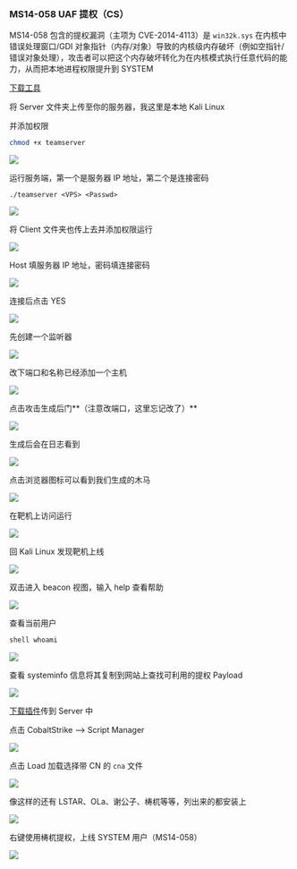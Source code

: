 ### MS14-058 UAF 提权（CS）

MS14-058 包含的提权漏洞（主项为 CVE-2014-4113）是 `win32k.sys` 在内核中错误处理窗口/GDI 对象指针（内存/对象）导致的内核级内存破坏（例如空指针/错误对象处理），攻击者可以把这个内存破坏转化为在内核模式执行任意代码的能力，从而把本地进程权限提升到 SYSTEM

[下载工具](https://pan.baidu.com/s/1_ZW7mKKNeFE6RomUION5CQ?pwd=6666)

将 Server 文件夹上传至你的服务器，我这里是本地 Kali Linux

并添加权限

```sh
chmod +x teamserver
```

![](https://pic1.imgdb.cn/item/68cfe35fc5157e1a88220b79.png)

运行服务端，第一个是服务器 IP 地址，第二个是连接密码

```
./teamserver <VPS> <Passwd>
```

![](https://pic1.imgdb.cn/item/68cfe44cc5157e1a88220bbb.png)

将 Client 文件夹也传上去并添加权限运行

![](https://pic1.imgdb.cn/item/68cfe573c5157e1a88220c1b.png)

Host 填服务器 IP 地址，密码填连接密码

![](https://pic1.imgdb.cn/item/68cfe5e4c5157e1a88220c38.png)

连接后点击 YES

![](https://pic1.imgdb.cn/item/68cfe635c5157e1a88220c53.png)

先创建一个监听器

![](https://pic1.imgdb.cn/item/68cfe7bac5157e1a88220cd5.png)

改下端口和名称已经添加一个主机

![](https://pic1.imgdb.cn/item/68cfe86dc5157e1a88220d1b.png)

点击攻击生成后门**（注意改端口，这里忘记改了）**

![](https://pic1.imgdb.cn/item/68cfe8ddc5157e1a88220d4a.png)

生成后会在日志看到

![](https://pic1.imgdb.cn/item/68cfe940c5157e1a88220d89.png)

点击浏览器图标可以看到我们生成的木马

![](https://pic1.imgdb.cn/item/68cfe972c5157e1a88220d97.png)

在靶机上访问运行

![](https://pic1.imgdb.cn/item/68cfe9b0c5157e1a88220dd1.png)

回 Kali Linux 发现靶机上线

![](https://pic1.imgdb.cn/item/68cfe9cbc5157e1a88220dd8.png)

双击进入 beacon 视图，输入 help 查看帮助

![](https://pic1.imgdb.cn/item/68cfeba6c5157e1a88220eb5.png)

查看当前用户

```sh
shell whoami
```

![](https://pic1.imgdb.cn/item/68cfec13c5157e1a88220ee4.png)

查看 systeminfo 信息将其复制到网站上查找可利用的提权 Payload

![](https://pic1.imgdb.cn/item/68cfec9dc5157e1a88220f11.png)

[下载插件](https://github.com/k8gege/Ladon/archive/refs/heads/master.zip)传到 Server 中

点击 CobaltStrike –> Script Manager

![](https://pic1.imgdb.cn/item/68cff742c5157e1a882212b2.png)

点击 Load 加载选择带 CN 的 `cna` 文件

![](https://pic1.imgdb.cn/item/68cff78ec5157e1a882212e7.png)

像这样的还有 LSTAR、OLa、谢公子、梼杌等等，列出来的都安装上

![](https://pic1.imgdb.cn/item/68cffb7fc5157e1a8822149b.png)

右键使用梼杌提权，上线  SYSTEM 用户（MS14-058）

![](https://pic1.imgdb.cn/item/68d004d9c5157e1a882219e6.png)
